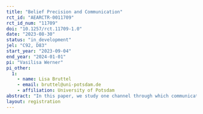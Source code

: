 ```yaml
---
title: "Belief Precision and Communication"
rct_id: "AEARCTR-0011709"
rct_id_num: "11709"
doi: "10.1257/rct.11709-1.0"
date: "2023-08-30"
status: "in_development"
jel: "C92, D83"
start_year: "2023-09-04"
end_year: "2024-01-01"
pi: "Vasilisa Werner"
pi_other:
  1:
    - name: Lisa Bruttel
    - email: bruttel@uni-potsdam.de
    - affiliation: University of Potsdam
abstract: "In this paper, we study one channel through which communication may facilitate cooperative behavior. In a prisoner’s dilemma experiment, we hypothesize that communication not only makes individuals more optimistic that their partner will cooperate but also increases the precision of this belief, thereby reducing strategic uncertainty. To disentangle the shift in mean beliefs from the increase in precision, we elicit beliefs and precision in an incentive-compatible two-stage procedure and in three situations: without communication, before communication, and after communication. Comparing mean beliefs without and before communication, we can estimate the mean shift. The comparison of the precision of this belief before and after communication provides our measure for a reduction of strategic uncertainty."
layout: registration
---
```


